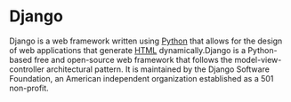 <h1>Django</h1>

<p>Django is a web framework written using <a href="/wiki/Python">Python</a> that allows for the design of web applications that generate <a href="/wiki/HTML">HTML</a> dynamically.Django is a Python-based free and open-source web framework that follows the model-view-controller architectural pattern. It is maintained by the Django Software Foundation, an American independent organization established as a 501 non-profit.</p>